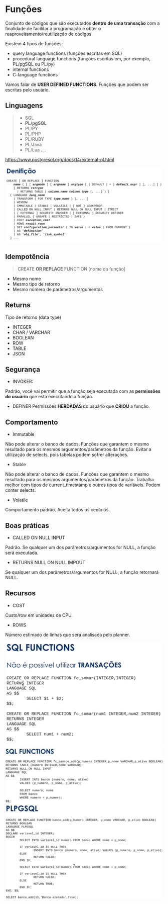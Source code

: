 # Funções

Conjunto de códigos que são executados **dentro de uma transação** com a finalidade de facilitar a programação e obter o reaproveitamento/reutilização de códigos.

Existem 4 tipos de funções:
- query language functions (funções escritas em SQL)
- procedural language functions (funções escritas em, por exemplo, PL/pgSQL ou PL/py)
- internal functions
- C-language functions

Vamos falar de **USER DEFINED FUNCTIONS**.
Funções que podem ser escritas pelo usuário.

## Linguagens

> - SQL
> - **PL/pgSQL**
> - PL/PY
> - PL/PHP
> - PL/RUBY
> - PL/Java
> - PL/Lua
> ....

https://www.postgresql.org/docs/14/external-pl.html

![imagem-01](img/chrome-3-(22-07-26_16h23m).png)

## Idempotência

>CREATE **OR REPLACE** FUNCTION [nome da função]

- Mesmo nome
- Mesmo tipo de retorno
- Mesmo número de parâmetros/argumentos

## Returns

Tipo de retorno (data type)
- INTEGER
- CHAR / VARCHAR
- BOOLEAN
- ROW
- TABLE
- JSON

## Segurança

- INVOKER: 

Padrão, você vai permitir que a função seja executada com as **permissões do usuário** que está executando a função.

- DEFINER
Permissões **HERDADAS** do usuário que **CRIOU** a função.

## Comportamento

- Immutable

Não pode alterar o banco de dados.
Funções que garantem o mesmo resultado para os mesmos argumentos/parâmetros da função. Evitar a utilização de selects, pois tabelas podem sofrer alterações.

- Stable

Não pode alterar o banco de dados.
Funções que garantem o mesmo resultado para os mesmos argumentos/parâmetros da função. Trabalha melhor com tipos de current_timestamp e outros tipos de variáveis. Podem conter selects.

- Volatile

Comportamento padrão. Aceita todos os cenários.

## Boas práticas

- CALLED ON NULL INPUT
  
Padrão. Se qualquer um dos parâmetros/argumentos for NULL, a função será executada.

- RETURNS NULL ON NULL IMPOUT

Se qualquer um dos parâmetros/argumentos for NULL, a função retornará NULL.

## Recursos

- COST

Custo/row em unidades de CPU.

- ROWS

Número estimado de linhas que será analisada pelo planner.

![imagem-02](img/chrome-4-(22-07-26_16h37m).png)
![imagem-03](img/chrome-5-(22-07-26_16h39m).png)
![imagem-04](img/chrome-6-(22-07-26_16h40m).png)
